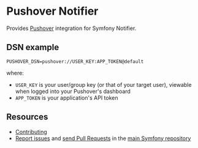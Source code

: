 Pushover Notifier
=================

Provides [Pushover](https://pushover.net) integration for Symfony Notifier.

DSN example
-----------

```
PUSHOVER_DSN=pushover://USER_KEY:APP_TOKEN@default
```

where:

 - `USER_KEY` is your user/group key (or that of your target user), viewable when logged into your Pushover's dashboard
 - `APP_TOKEN` is your application's API token

Resources
---------

 * [Contributing](https://symfony.com/doc/current/contributing/index.html)
 * [Report issues](https://github.com/symfony/symfony/issues) and
   [send Pull Requests](https://github.com/symfony/symfony/pulls)
   in the [main Symfony repository](https://github.com/symfony/symfony)
